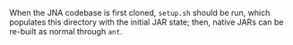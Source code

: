 

When the JNA codebase is first cloned, `setup.sh` should be run, which populates
this directory with the initial JAR state; then, native JARs can be re-built as
normal through `ant`.

